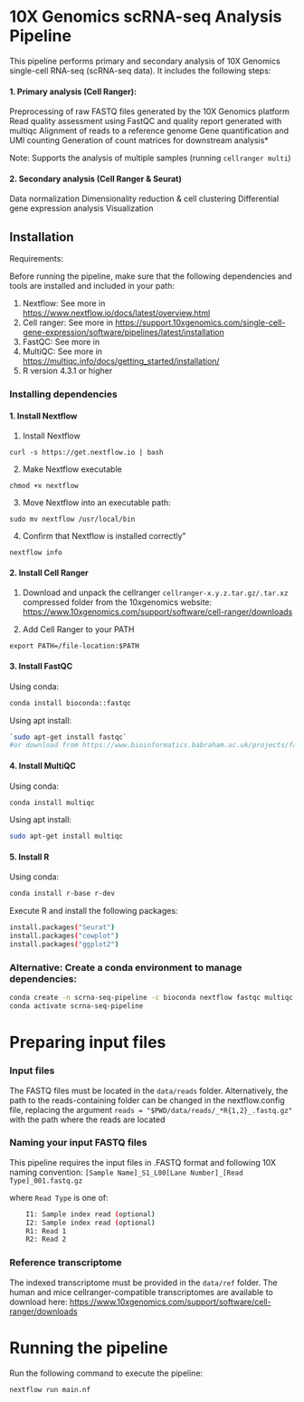 # 10X Genomics scRNA-seq Analysis Pipeline

This pipeline performs primary and secondary analysis of 10X Genomics single-cell RNA-seq (scRNA-seq data). It includes the following steps:

#### 1. Primary analysis (Cell Ranger):
Preprocessing of raw FASTQ files generated by the 10X Genomics platform
Read quality assessment using FastQC and quality report generated with multiqc
Alignment of reads to a reference genome 
Gene quantification and UMI counting
Generation of count matrices for downstream analysis*

Note: Supports the analysis of multiple samples (running `cellranger multi`)

#### 2. Secondary analysis (Cell Ranger & Seurat) 
Data normalization
Dimensionality reduction & cell clustering
Differential gene expression analysis
Visualization

## Installation

Requirements:

Before running the pipeline, make sure that the following dependencies and tools are installed and included in your path:

1. Nextflow: See more in https://www.nextflow.io/docs/latest/overview.html
2. Cell ranger: See more in https://support.10xgenomics.com/single-cell-gene-expression/software/pipelines/latest/installation
3. FastQC: See more in 
4. MultiQC: See more in https://multiqc.info/docs/getting_started/installation/ 
5. R version 4.3.1 or higher

### Installing dependencies

#### 1. Install Nextflow

1. Install Nextflow
```
curl -s https://get.nextflow.io | bash
```
2. Make Nextflow executable
```
chmod +x nextflow
```
3. Move Nextflow into an executable path:
```
sudo mv nextflow /usr/local/bin     
 ```
4. Confirm that Nextflow is installed correctly" 
```
nextflow info
```
#### 2. Install Cell Ranger

1. Download and unpack the cellranger `cellranger-x.y.z.tar.gz/.tar.xz` compressed folder from the 10xgenomics website: https://www.10xgenomics.com/support/software/cell-ranger/downloads

2. Add Cell Ranger to your PATH
```
export PATH=/file-location:$PATH
```

#### 3. Install FastQC 
Using conda:
```bash
conda install bioconda::fastqc
```

Using apt install:

```bash
`sudo apt-get install fastqc`
#or download from https://www.bioinformatics.babraham.ac.uk/projects/fastqc/
```

#### 4. Install MultiQC 
Using conda:

```bash
conda install multiqc
```

Using apt install:
```bash
sudo apt-get install multiqc
```

#### 5. Install R
Using conda: 
```bash
conda install r-base r-dev
```
Execute R and install the following packages: 
```bash
install.packages("Seurat")
install.packages("cowplot")
install.packages("ggplot2")
```

### Alternative: Create a conda environment to manage dependencies:

```bash
conda create -n scrna-seq-pipeline -c bioconda nextflow fastqc multiqc trimmomatic r-base r-dev r-Seurat r-cowplot 
conda activate scrna-seq-pipeline
```

# Preparing input files

### Input files

The FASTQ files must be located in the `data/reads` folder. Alternatively, the path to the reads-containing folder can be changed in the nextflow.config file, replacing the argument `reads = "$PWD/data/reads/_*R{1,2}_.fastq.gz"` with the path where the reads are located

### Naming your input FASTQ files
This pipeline requires the input files in .FASTQ format and following 10X naming convention:
`[Sample Name]_S1_L00[Lane Number]_[Read Type]_001.fastq.gz`

where ```Read Type``` is one of:
```bash
    I1: Sample index read (optional)
    I2: Sample index read (optional)
    R1: Read 1
    R2: Read 2
```

### Reference transcriptome

The indexed transcriptome must be provided in the `data/ref` folder. The human and mice cellranger-compatible transcriptomes are available to download here: https://www.10xgenomics.com/support/software/cell-ranger/downloads


# Running the pipeline

Run the following command to execute the pipeline:

```bash
nextflow run main.nf
```
